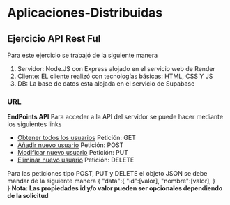 # Aplicaciones-Distribuidas

## Ejercicio API Rest Ful

Para este ejercicio se trabajó de la siguiente manera
1. Servidor: Node.JS con Express alojado en el servicio web de Render
2. Cliente: EL cliente realizó con tecnologías básicas: HTML, CSS Y JS
3. DB: La base de datos esta alojada en el servicio de Supabase

### URL

**EndPoints API**
Para acceder a la API del servidor se puede hacer mediante los siguientes links
- [Obtener todos los usuarios](https://apirestful-users.onrender.com/users) Petición: GET
- [Añadir nuevo usuario](https://apirestful-users.onrender.com/user) Petición: POST 
- [Modificar nuevo usuario](https://apirestful-users.onrender.com/user) Petición: PUT 
- [Eliminar nuevo usuario](https://apirestful-users.onrender.com/user) Petición: DELETE

Para las peticiones tipo POST, PUT y DELETE el objeto JSON se debe mandar de la siguiente manera
{
  "data":{
    "id":[valor],
    "nombre":[valor],
  }  
}
__Nota: Las propiedades id y/o valor pueden ser opcionales dependiendo de la solicitud__
